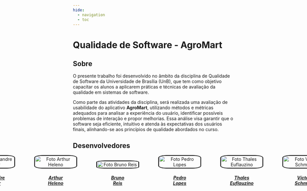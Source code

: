 ```yaml
---
hide:
  - navigation
  - toc
---
```


# Qualidade de Software - AgroMart

## Sobre

O presente trabalho foi desenvolvido no âmbito da disciplina de Qualidade de Software da Universidade de Brasília (UnB), que tem como objetivo capacitar os alunos a aplicarem práticas e técnicas de avaliação da qualidade em sistemas de software.

Como parte das atividades da disciplina, será realizada uma avaliação de usabilidade do aplicativo **AgroMart**, utilizando métodos e métricas adequados para analisar a experiência do usuário, identificar possíveis problemas de interação e propor melhorias. Essa análise visa garantir que o software seja eficiente, intuitivo e atenda às expectativas dos usuários finais, alinhando-se aos princípios de qualidade abordados no curso.

## Desenvolvedores

<div style="display: flex; flex-direction: column; align-items: center; gap: 10px;">
    <div style="display: flex; align-items: end; justify-content: center; gap: 30px;">
        <div style="text-align: center;">
            <a href="https://github.com/AlexandreLJR">
                <img src="https://github.com/AlexandreLJR.png" alt="Foto Alexandre Junior" width="130px" height="50%" style="border-radius:20%; border: 2px solid black"/>
                <h5 class="text-center">Alexandre<br>Junior</h5>
        </div>
        <div style="text-align: center;">
            <a href="https://github.com/arthur-heleno">
                <img src="https://github.com/arthur-heleno.png" alt="Foto Arthur Heleno" width="130px" height="50%" style="border-radius:20%; border: 2px solid black"/>
                <h5 class="text-center">Arthur<br>Heleno</h5>
        </div>
        <div style="text-align: center;">
            <a href="https://github.com/BrunoBReis">
                <img src="https://github.com/BrunoBReis.png" alt="Foto Bruno Reis" width="130px" height="50%" style="border-radius:20%; border: 2px solid black"/>
                <h5 class="text-center">Bruno<br>Reis</h5>
        </div>
        <div style="text-align: center;">
            <a href="https://github.com/pLopess">
                <img src="https://github.com/pLopess.png" alt="Foto Pedro Lopes" width="130px" height="50%" style="border-radius:20%; border: 2px solid black"/>
                <h5 class="text-center">Pedro<br>Lopes</h5>
        </div>
        <div style="text-align: center;">
            <a href="https://github.com/thaleseuflauzino">
                <img src="https://github.com/thaleseuflauzino.png" alt="Foto Thales Euflauzino" width="130px" height="50%" style="border-radius:20%; border: 2px solid black"/>
                <h5 class="text-center">Thales<br>Euflauzino</h5>
        </div>
        <div style="text-align: center;">
            <a href="https://github.com/moonshinerd">
                <img src="https://github.com/moonshinerd.png" alt="Foto Víctor Schmidt" width="130px" height="50%" style="border-radius:20%; border: 2px solid black"/>
                <h5 class="text-center">Víctor<br>Schmidt</h5>
        </div>
    </div>
</div>